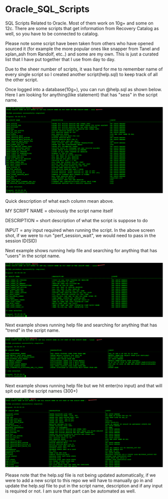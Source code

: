 # Oracle_SQL_Scripts

SQL Scripts Related to Oracle.  Most of them work on 10g+ and some on 12c.  There are some scripts that get information from Recovery Catalog as well, so you have to be connected to catalog.

Please note some script have been taken from others who have opened sourced it (for example the more popular ones like snapper from Tanel and xplan_ash from Randolf, etc..) and some are my own.  This is just a curated list that I have put together that I use from day to day.

Due to the sheer number of scripts, it was hard for me to remember name of every single script so I created another script(help.sql) to keep track of all the other script.

Once logged into a database(10g+), you can run @help.sql as shown below.  Here I am looking for anything(like statement) that has "sess" in the script name.

![alt text](screenshots/pic1.png "Sample run of help.sql file")

Quick description of what each column mean above.

MY SCRIPT NAME = obviously the script name itself

DESCRIPTION = short description of what the script is suppose to do

INPUT = any input required when running the script.  In the above screen shot, if we were to run "perf_session_wait", we would need to pass in the session ID(SID)

Next example shows running help file and searching for anything that has "users" in the script name.

![alt text](screenshots/pic2.png "Sample run of help.sql file looking for users in script name")

Next example shows running help file and searching for anything that has "trend" in the script name.

![alt text](screenshots/pic4.png "Sample run of help.sql file looking for trend in script name")

Next example shows running help file but we hit enter(no input) and that will spit out all the script names (300+)

![alt text](screenshots/pic3.png "Sample run of help.sql file with no input")

Please note that the help.sql file is not being updated automatically, if we were to add a new script to this repo we will have to manually go in and update the help.sql file to put in the script name, description and if any input is required or not.  I am sure that part can be automated as well.
